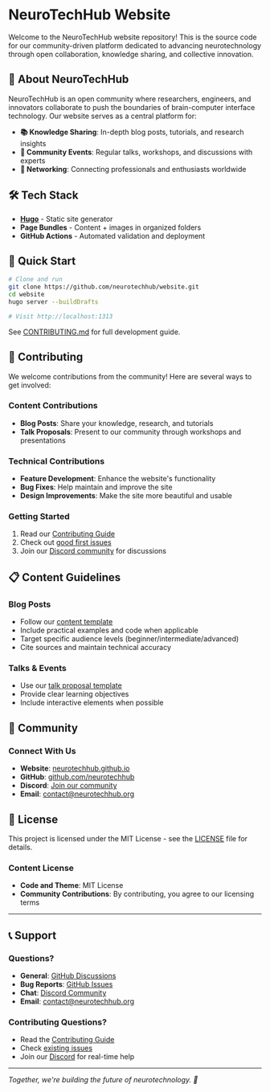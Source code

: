 # NeuroTechHub Website

Welcome to the NeuroTechHub website repository! This is the source code for our community-driven platform dedicated to advancing neurotechnology through open collaboration, knowledge sharing, and collective innovation.

## 🧠 About NeuroTechHub

NeuroTechHub is an open community where researchers, engineers, and innovators collaborate to push the boundaries of brain-computer interface technology. Our website serves as a central platform for:

- **📚 Knowledge Sharing**: In-depth blog posts, tutorials, and research insights
- **🎤 Community Events**: Regular talks, workshops, and discussions with experts
- **🤝 Networking**: Connecting professionals and enthusiasts worldwide

## 🛠️ Tech Stack

- **[Hugo](https://gohugo.io/)** - Static site generator
- **Page Bundles** - Content + images in organized folders
- **GitHub Actions** - Automated validation and deployment

## 🚀 Quick Start

```bash
# Clone and run
git clone https://github.com/neurotechhub/website.git
cd website
hugo server --buildDrafts

# Visit http://localhost:1313
```

See [CONTRIBUTING.md](CONTRIBUTING.md) for full development guide.

## 📝 Contributing

We welcome contributions from the community! Here are several ways to get involved:

### Content Contributions

- **Blog Posts**: Share your knowledge, research, and tutorials
- **Talk Proposals**: Present to our community through workshops and presentations

### Technical Contributions

- **Feature Development**: Enhance the website's functionality
- **Bug Fixes**: Help maintain and improve the site
- **Design Improvements**: Make the site more beautiful and usable

### Getting Started

1. Read our [Contributing Guide](CONTRIBUTING.md)
2. Check out [good first issues](https://github.com/neurotechhub/website/labels/good%20first%20issue)
3. Join our [Discord community](https://discord.gg/FhZA5rB7Tq) for discussions

## 📋 Content Guidelines

### Blog Posts

- Follow our [content template](CONTRIBUTING.md#blog-post-contributions)
- Include practical examples and code when applicable
- Target specific audience levels (beginner/intermediate/advanced)
- Cite sources and maintain technical accuracy

### Talks & Events

- Use our [talk proposal template](.github/ISSUE_TEMPLATE/talk-proposal.md)
- Provide clear learning objectives
- Include interactive elements when possible

## 🤝 Community

### Connect With Us

- **Website**: [neurotechhub.github.io](https://neurotechhub.github.io)
- **GitHub**: [github.com/neurotechhub](https://github.com/neurotechhub)
- **Discord**: [Join our community](https://discord.gg/FhZA5rB7Tq)
- **Email**: contact@neurotechhub.org

## 📄 License

This project is licensed under the MIT License - see the [LICENSE](LICENSE) file for details.

### Content License

- **Code and Theme**: MIT License
- **Community Contributions**: By contributing, you agree to our licensing terms

---

## 📞 Support

### Questions?

- **General**: [GitHub Discussions](https://github.com/neurotechhub/website/discussions)
- **Bug Reports**: [GitHub Issues](https://github.com/neurotechhub/website/issues)
- **Chat**: [Discord Community](https://discord.gg/FhZA5rB7Tq)
- **Email**: contact@neurotechhub.org

### Contributing Questions?

- Read the [Contributing Guide](CONTRIBUTING.md)
- Check [existing issues](https://github.com/neurotechhub/website/issues)
- Join our [Discord](https://discord.gg/FhZA5rB7Tq) for real-time help

---

_Together, we're building the future of neurotechnology. 🚀_
